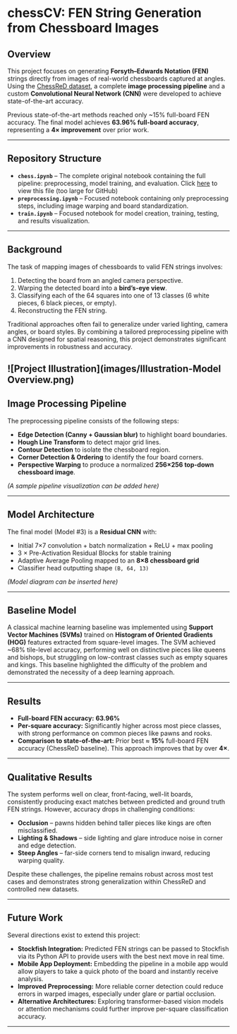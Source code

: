 # chessCV: FEN String Generation from Chessboard Images

## Overview  
This project focuses on generating **Forsyth–Edwards Notation (FEN)** strings directly from images of real-world chessboards captured at angles. Using the [ChessReD dataset]([https://arxiv.org/abs/2310.04086](https://data.4tu.nl/datasets/99b5c721-280b-450b-b058-b2900b69a90f/2)), a complete **image processing pipeline** and a custom **Convolutional Neural Network (CNN)** were developed to achieve state-of-the-art accuracy.  

Previous state-of-the-art methods reached only ~15% full-board FEN accuracy. The final model achieves **63.96% full-board accuracy**, representing a **4× improvement** over prior work.

---

## Repository Structure
- **`chess.ipynb`** – The complete original notebook containing the full pipeline: preprocessing, model training, and evaluation. Click [here]([https://colab.research.google.com/drive/1X_6f3QCK5oZ73d2Pce3HCc1nok8EPjDH?usp=sharing]) to view this file (too large for GitHub)  
- **`preprocessing.ipynb`** – Focused notebook containing only preprocessing steps, including image warping and board standardization.  
- **`train.ipynb`** – Focused notebook for model creation, training, testing, and results visualization.  

---

## Background  
The task of mapping images of chessboards to valid FEN strings involves:  
1. Detecting the board from an angled camera perspective.  
2. Warping the detected board into a **bird’s-eye view**.  
3. Classifying each of the 64 squares into one of 13 classes (6 white pieces, 6 black pieces, or empty).  
4. Reconstructing the FEN string.  

Traditional approaches often fail to generalize under varied lighting, camera angles, or board styles. By combining a tailored preprocessing pipeline with a CNN designed for spatial reasoning, this project demonstrates significant improvements in robustness and accuracy.

![Project Illustration](images/Illustration-Model Overview.png)
---

## Image Processing Pipeline  
The preprocessing pipeline consists of the following steps:  
- **Edge Detection (Canny + Gaussian blur)** to highlight board boundaries.  
- **Hough Line Transform** to detect major grid lines.  
- **Contour Detection** to isolate the chessboard region.  
- **Corner Detection & Ordering** to identify the four board corners.  
- **Perspective Warping** to produce a normalized **256×256 top-down chessboard image**.  

*(A sample pipeline visualization can be added here)*

---

## Model Architecture  
The final model (Model #3) is a **Residual CNN** with:  
- Initial 7×7 convolution + batch normalization + ReLU + max pooling  
- 3 × Pre-Activation Residual Blocks for stable training  
- Adaptive Average Pooling mapped to an **8×8 chessboard grid**  
- Classifier head outputting shape `(B, 64, 13)`  

*(Model diagram can be inserted here)*

---

## Baseline Model  
A classical machine learning baseline was implemented using **Support Vector Machines (SVMs)** trained on **Histogram of Oriented Gradients (HOG)** features extracted from square-level images. The SVM achieved ~68% tile-level accuracy, performing well on distinctive pieces like queens and bishops, but struggling on low-contrast classes such as empty squares and kings. This baseline highlighted the difficulty of the problem and demonstrated the necessity of a deep learning approach.  

---

## Results  
- **Full-board FEN accuracy:** **63.96%**  
- **Per-square accuracy:** Significantly higher across most piece classes, with strong performance on common pieces like pawns and rooks.  
- **Comparison to state-of-the-art:** Prior best ≈ **15%** full-board FEN accuracy (ChessReD baseline). This approach improves that by over **4×**.  

---

## Qualitative Results  
The system performs well on clear, front-facing, well-lit boards, consistently producing exact matches between predicted and ground truth FEN strings. However, accuracy drops in challenging conditions:  
- **Occlusion** – pawns hidden behind taller pieces like kings are often misclassified.  
- **Lighting & Shadows** – side lighting and glare introduce noise in corner and edge detection.  
- **Steep Angles** – far-side corners tend to misalign inward, reducing warping quality.  

Despite these challenges, the pipeline remains robust across most test cases and demonstrates strong generalization within ChessReD and controlled new datasets.

---

## Future Work  
Several directions exist to extend this project:  
- **Stockfish Integration:** Predicted FEN strings can be passed to Stockfish via its Python API to provide users with the best next move in real time.  
- **Mobile App Deployment:** Embedding the pipeline in a mobile app would allow players to take a quick photo of the board and instantly receive analysis.  
- **Improved Preprocessing:** More reliable corner detection could reduce errors in warped images, especially under glare or partial occlusion.  
- **Alternative Architectures:** Exploring transformer-based vision models or attention mechanisms could further improve per-square classification accuracy.  

---
